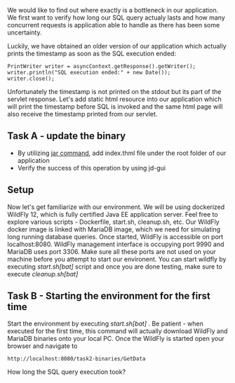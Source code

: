 We would like to find out where exactly is a bottleneck in our application.
We first want to verify how long our SQL query actualy lasts and how many concurrent requests is application able to handle as there
has been some uncertainty.

Luckily, we have obtained an older version of our application which actually prints the timestamp as soon as the SQL execution ended:

```
PrintWriter writer = asyncContext.getResponse().getWriter();
writer.println("SQL execution ended:" + new Date());
writer.close();
```

Unfortunately the timestamp is not printed on the stdout but its part of the servlet response.
Let's add static html resource into our application which will print the timestamp before SQL is invoked and the same html page will also receive
the timestamp printed from our servlet.
 
## Task A - update the binary
 - By utilizing [jar command](https://docs.oracle.com/javase/tutorial/deployment/jar/update.html), add index.thml file under the root folder of our application
 - Verify the success of this operation by using jd-gui

## Setup

Now let's get familiarize with our environment. We will be using dockerized WildFly 12, which is fully certified Java EE application server.
Feel free to explore various scripts - Dockerfile, start.sh, cleanup.sh, etc. Our WildFly docker image is linked with MariaDB image, which we need
for simulating long running database queries. Once started, WildFly is accessible on port localhost:8080. WildFly management interface is occupying port 9990 and MariaDB uses port 3306. Make sure all these ports are not used on your machine before you attempt to start our environent.
You can start wildfly by executing *start.sh[bat]* script and once you are done testing, make sure to execute *cleanup.sh[bat]*

## Task B - Starting the environment for the first time
Start the environment by executing *start.sh[bat]* . Be patient - when executed for the first time, this command will actually download WildFly and MariaDB binaries onto your local PC. Once the WildFly is started open your browser and navigate to
```
http://localhost:8080/task2-binaries/GetData
```
How long the SQL query execution took?
